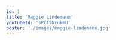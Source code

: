 ```yaml
---
id: 1
title: 'Maggie Lindemann'
youtubeId: 'sPCf2NrukmU'
poster: './images/maggie-lindemann.jpg'
---
```

